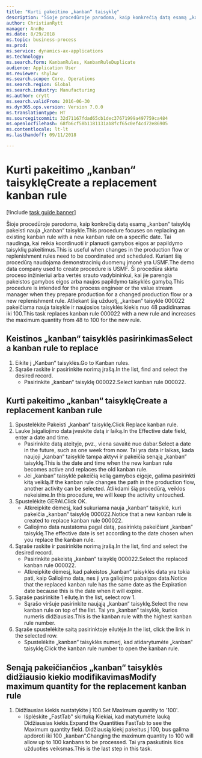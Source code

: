 ```yaml
--- 
title: "Kurti pakeitimo „kanban“ taisyklę"
description: "Šioje procedūroje parodoma, kaip konkrečią datą esamą „kanban“ taisyklę pakeisti nauja „kanban“ taisykle."
author: ChristianRytt
manager: AnnBe
ms.date: 8/29/2018
ms.topic: business-process
ms.prod: 
ms.service: dynamics-ax-applications
ms.technology: 
ms.search.form: KanbanRules, KanbanRuleDuplicate
audience: Application User
ms.reviewer: shylaw
ms.search.scope: Core, Operations
ms.search.region: Global
ms.search.industry: Manufacturing
ms.author: crytt
ms.search.validFrom: 2016-06-30
ms.dyn365.ops.version: Version 7.0.0
ms.translationtype: HT
ms.sourcegitcommit: 32d71167fdad65cb1dec37671999a497759ca484
ms.openlocfilehash: 68fb6cf58b1181131ab8fcf65c0ef4cd72e86905
ms.contentlocale: lt-lt
ms.lasthandoff: 09/11/2018

---
```

# <a name="create-a-replacement-kanban-rule"></a><span data-ttu-id="40a0e-103">Kurti pakeitimo „kanban“ taisyklę</span><span class="sxs-lookup"><span data-stu-id="40a0e-103">Create a replacement kanban rule</span></span>

[!include [task guide banner](../../includes/task-guide-banner.md)]

<span data-ttu-id="40a0e-104">Šioje procedūroje parodoma, kaip konkrečią datą esamą „kanban“ taisyklę pakeisti nauja „kanban“ taisykle.</span><span class="sxs-lookup"><span data-stu-id="40a0e-104">This procedure focuses on replacing an existing kanban rule with a new kanban rule on a specific date.</span></span> <span data-ttu-id="40a0e-105">Tai naudinga, kai reikia koordinuoti ir planuoti gamybos eigos ar papildymo taisyklių pakeitimus.</span><span class="sxs-lookup"><span data-stu-id="40a0e-105">This is useful when changes in the production flow or replenishment rules need to be coordinated and scheduled.</span></span> <span data-ttu-id="40a0e-106">Kuriant šią procedūrą naudojama demonstracinių duomenų įmonė yra USMF.</span><span class="sxs-lookup"><span data-stu-id="40a0e-106">The demo data company used to create procedure is USMF.</span></span> <span data-ttu-id="40a0e-107">Ši procedūra skirta proceso inžinieriui arba vertės srauto vadybininkui, kai jie parengia pakeistos gamybos eigos arba naujos papildymo taisyklės gamybą.</span><span class="sxs-lookup"><span data-stu-id="40a0e-107">This procedure is intended for the process engineer or the value stream manager when they prepare production for a changed production flow or a new replenishment rule.</span></span> <span data-ttu-id="40a0e-108">Atliekant šią užduotį, „kanban“ taisyklė 000022 pakeičiama nauja taisykle ir naujosios taisyklės kiekis nuo 48 padidinamas iki 100.</span><span class="sxs-lookup"><span data-stu-id="40a0e-108">This task replaces kanban rule 000022 with a new rule and increases the maximum quantity from 48 to 100 for the new rule.</span></span>


## <a name="select-a-kanban-rule-to-replace"></a><span data-ttu-id="40a0e-109">Keistinos „kanban“ taisyklės pasirinkimas</span><span class="sxs-lookup"><span data-stu-id="40a0e-109">Select a kanban rule to replace</span></span>
1. <span data-ttu-id="40a0e-110">Eikite į „Kanban“ taisyklės.</span><span class="sxs-lookup"><span data-stu-id="40a0e-110">Go to Kanban rules.</span></span>
2. <span data-ttu-id="40a0e-111">Sąraše raskite ir pasirinkite norimą įrašą.</span><span class="sxs-lookup"><span data-stu-id="40a0e-111">In the list, find and select the desired record.</span></span>
    * <span data-ttu-id="40a0e-112">Pasirinkite „kanban“ taisyklę 000022.</span><span class="sxs-lookup"><span data-stu-id="40a0e-112">Select kanban rule 000022.</span></span>  

## <a name="create-a-replacement-kanban-rule"></a><span data-ttu-id="40a0e-113">Kurti pakeitimo „kanban“ taisyklę</span><span class="sxs-lookup"><span data-stu-id="40a0e-113">Create a replacement kanban rule</span></span>
1. <span data-ttu-id="40a0e-114">Spustelėkite Pakeisti „kanban“ taisyklę.</span><span class="sxs-lookup"><span data-stu-id="40a0e-114">Click Replace kanban rule.</span></span>
2. <span data-ttu-id="40a0e-115">Lauke Įsigaliojimo data įveskite datą ir laiką.</span><span class="sxs-lookup"><span data-stu-id="40a0e-115">In the Effective date field, enter a date and time.</span></span>
    * <span data-ttu-id="40a0e-116">Pasirinkite datą ateityje, pvz., viena savaitė nuo dabar.</span><span class="sxs-lookup"><span data-stu-id="40a0e-116">Select a date in the future, such as one week from now.</span></span> <span data-ttu-id="40a0e-117">Tai yra data ir laikas, kada naujoji „kanban“ taisyklė tampa aktyvi ir pakeičia senąją „kanban“ taisyklę.</span><span class="sxs-lookup"><span data-stu-id="40a0e-117">This is the date and time when the new kanban rule becomes active and replaces the old kanban rule.</span></span>  
    * <span data-ttu-id="40a0e-118">Jei „kanban“ taisyklė pakeičią kelią gamybos eigoje, galima pasirinkti kitą veiklą.</span><span class="sxs-lookup"><span data-stu-id="40a0e-118">If the kanban rule changes the path in the production flow,  another activity can be selected.</span></span>  <span data-ttu-id="40a0e-119">Atlikdami šią procedūrą, veiklos nekeisime.</span><span class="sxs-lookup"><span data-stu-id="40a0e-119">In this procedure, we will keep the activity untouched.</span></span>  
3. <span data-ttu-id="40a0e-120">Spustelėkite GERAI.</span><span class="sxs-lookup"><span data-stu-id="40a0e-120">Click OK.</span></span>
    * <span data-ttu-id="40a0e-121">Atkreipkite dėmesį, kad sukuriama nauja „kanban“ taisyklė, kuri pakeičia „kanban“ taisyklę 000022.</span><span class="sxs-lookup"><span data-stu-id="40a0e-121">Notice that a new kanban rule is created to replace kanban rule 000022.</span></span>  
    * <span data-ttu-id="40a0e-122">Galiojimo data nustatoma pagal datą, pasirinktą pakeičiant „kanban“ taisyklę.</span><span class="sxs-lookup"><span data-stu-id="40a0e-122">The effective date is set according to the date chosen when you replace the kanban rule.</span></span>  
4. <span data-ttu-id="40a0e-123">Sąraše raskite ir pasirinkite norimą įrašą.</span><span class="sxs-lookup"><span data-stu-id="40a0e-123">In the list, find and select the desired record.</span></span>
    * <span data-ttu-id="40a0e-124">Pasirinkite pakeistą „kanban“ taisyklę 000022.</span><span class="sxs-lookup"><span data-stu-id="40a0e-124">Select the replaced kanban rule 000022.</span></span>  
    * <span data-ttu-id="40a0e-125">Atkreipkite dėmesį, kad pakeistos „kanban“ taisyklės data yra tokia pati, kaip Galiojimo data, nes ji yra galiojimo pabaigos data.</span><span class="sxs-lookup"><span data-stu-id="40a0e-125">Notice that the replaced kanban rule has the same date as the Expiration date because this is the date when it will expire.</span></span>  
5. <span data-ttu-id="40a0e-126">Sąraše pasirinkite 1 eilutę.</span><span class="sxs-lookup"><span data-stu-id="40a0e-126">In the list, select row 1.</span></span>
    * <span data-ttu-id="40a0e-127">Sąrašo viršuje pasirinkite naująją „kanban“ taisyklę.</span><span class="sxs-lookup"><span data-stu-id="40a0e-127">Select the new kanban rule on top of the list.</span></span> <span data-ttu-id="40a0e-128">Tai yra „kanban“ taisyklė, kurios numeris didžiausias.</span><span class="sxs-lookup"><span data-stu-id="40a0e-128">This is the kanban rule with the highest kanban rule number.</span></span>  
6. <span data-ttu-id="40a0e-129">Sąraše spustelėkite saitą pasirinktoje eilutėje.</span><span class="sxs-lookup"><span data-stu-id="40a0e-129">In the list, click the link in the selected row.</span></span>
    * <span data-ttu-id="40a0e-130">Spustelėkite „kanban“ taisyklės numerį, kad atidarytumėte „kanban“ taisyklę.</span><span class="sxs-lookup"><span data-stu-id="40a0e-130">Click the kanban rule number to open the kanban rule.</span></span>  

## <a name="modify-maximum-quantity-for-the-replacement-kanban-rule"></a><span data-ttu-id="40a0e-131">Senąją pakeičiančios „kanban“ taisyklės didžiausio kiekio modifikavimas</span><span class="sxs-lookup"><span data-stu-id="40a0e-131">Modify maximum quantity for the replacement kanban rule</span></span>
1. <span data-ttu-id="40a0e-132">Didžiausias kiekis nustatykite į 100.</span><span class="sxs-lookup"><span data-stu-id="40a0e-132">Set Maximum quantity to '100'.</span></span>
    * <span data-ttu-id="40a0e-133">Išplėskite „FastTab‟ skirtuką Kiekiai, kad matytumėte lauką Didžiausias kiekis.</span><span class="sxs-lookup"><span data-stu-id="40a0e-133">Expand the Quantities FastTab to see the Maximum quantity field.</span></span> <span data-ttu-id="40a0e-134">Didžiausią kiekį pakeitus į 100, bus galima apdoroti iki 100 „kanban“.</span><span class="sxs-lookup"><span data-stu-id="40a0e-134">Changing the maximum quantity to 100 will allow up to 100 kanbans to be processed.</span></span>    <span data-ttu-id="40a0e-135">Tai yra paskutinis šios užduoties veiksmas.</span><span class="sxs-lookup"><span data-stu-id="40a0e-135">This is the last step in this task.</span></span>  


